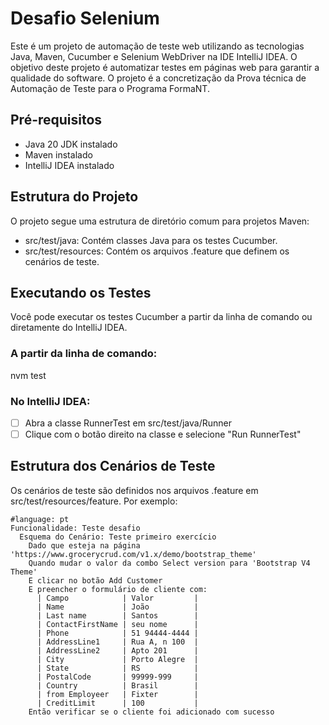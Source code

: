 # Desafio Selenium
Este é um projeto de automação de teste web utilizando as tecnologias Java, Maven, Cucumber e Selenium WebDriver na IDE IntelliJ IDEA. O objetivo deste projeto é automatizar testes em páginas web para garantir a qualidade do software. O projeto é a concretização da Prova técnica de Automação de Teste para o Programa FormaNT.

## Pré-requisitos
- Java 20 JDK instalado
- Maven instalado
- IntelliJ IDEA instalado

## Estrutura do Projeto

O projeto segue uma estrutura de diretório comum para projetos Maven:
- src/test/java: Contém classes Java para os testes Cucumber.
- src/test/resources: Contém os arquivos .feature que definem os cenários de teste.

## Executando os Testes

Você pode executar os testes Cucumber a partir da linha de comando ou diretamente do IntelliJ IDEA.


### A partir da linha de comando:

nvm test

### No IntelliJ IDEA:

- [ ] Abra a classe RunnerTest em src/test/java/Runner
- [ ] Clique com o botão direito na classe e selecione "Run RunnerTest"

## Estrutura dos Cenários de Teste

Os cenários de teste são definidos nos arquivos .feature em src/test/resources/feature. Por exemplo:

```
#language: pt
Funcionalidade: Teste desafio
  Esquema do Cenário: Teste primeiro exercício
    Dado que esteja na página 'https://www.grocerycrud.com/v1.x/demo/bootstrap_theme'
    Quando mudar o valor da combo Select version para 'Bootstrap V4 Theme'
    E clicar no botão Add Customer
    E preencher o formulário de cliente com:
      | Campo            | Valor         |
      | Name             | João          |
      | Last name        | Santos        |
      | ContactFirstName | seu nome      |
      | Phone            | 51 94444-4444 |
      | AddressLine1     | Rua A, n 100  |
      | AddressLine2     | Apto 201      |
      | City             | Porto Alegre  |
      | State            | RS            |
      | PostalCode       | 99999-999     |
      | Country          | Brasil        |
      | from Employeer   | Fixter        |
      | CreditLimit      | 100           |
    Então verificar se o cliente foi adicionado com sucesso


```




